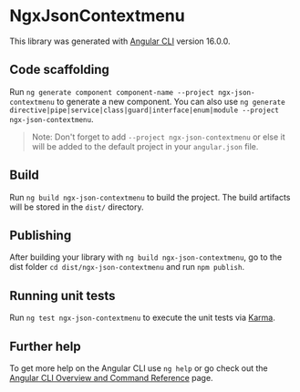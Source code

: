 # NgxJsonContextmenu

This library was generated with [Angular CLI](https://github.com/angular/angular-cli) version 16.0.0.

## Code scaffolding

Run `ng generate component component-name --project ngx-json-contextmenu` to generate a new component. You can also use `ng generate directive|pipe|service|class|guard|interface|enum|module --project ngx-json-contextmenu`.
> Note: Don't forget to add `--project ngx-json-contextmenu` or else it will be added to the default project in your `angular.json` file. 

## Build

Run `ng build ngx-json-contextmenu` to build the project. The build artifacts will be stored in the `dist/` directory.

## Publishing

After building your library with `ng build ngx-json-contextmenu`, go to the dist folder `cd dist/ngx-json-contextmenu` and run `npm publish`.

## Running unit tests

Run `ng test ngx-json-contextmenu` to execute the unit tests via [Karma](https://karma-runner.github.io).

## Further help

To get more help on the Angular CLI use `ng help` or go check out the [Angular CLI Overview and Command Reference](https://angular.io/cli) page.
